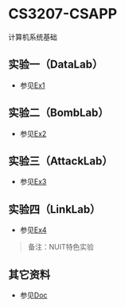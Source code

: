 # CS3207-CSAPP

计算机系统基础

## 实验一（DataLab）

* 参见[Ex1](ex_1)

## 实验二（BombLab）

* 参见[Ex2](ex_2)

## 实验三（AttackLab）

* 参见[Ex3](ex_3)

## 实验四（LinkLab）

* 参见[Ex4](ex_4)

> 备注：NUIT特色实验

## 其它资料

* 参见[Doc](doc)
